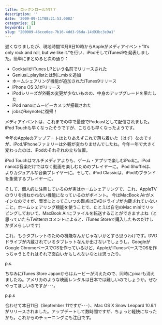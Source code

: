 ```yaml
---
title: ロックンロールだけ？
description: ''
date: '2009-09-11T08:21:53.000Z'
categories: []
keywords: []
slug: "200909-46cce0ee-7b16-4dd3-96da-14d93bc3e9a1"
---
```

遅くなりましたが、現地時間10月9日10時からAppleがメディアイベント”It’s only rock and roll, but we like it.”を行い、iPodそしてiTunes9を発表しました。簡単にまとめると次の通り：

*   CocktailがiTunes LPという名前でリリースされた
*   Geniusにplaylistとは別にmixを追加
*   ホームシェアリング機能が追加されたiTunes9リリース
*   iPhone OS 3.1がリリース
*   iPodシリーズが外観の変更が少ないものの、中身のアップグレードを果たした
*   iPod nanoにムービーカメラが搭載された
*   jobsがkeynoteに復帰！

メディアイベントは、これまでの中で最速でPodcastとして配信されました。iPod Touchも早くなったそうですが、こちらも早くなったようです。

今年のAppleのアップデートはとりあえずこれで落ち着いた（はず）なのですが、iPod/iPhoneファミリーは外観が変わりませんでしたね。今年一年で大きく変わったのは、iPodのそれぞれの立ち位置。

iPod Touchはマルチメディアよりも、ゲーム・アプリで楽しむiPodに。iPod nanoは音楽だけではなく動画を楽しむためのプレイヤーに。iPod Shuffleは、よりカジュアルな音楽プレイヤーに。そして、iPod Classicは、iPodのブランドを象徴するプレイヤーに。

そして、個人的に注目しているのが実はホームシェアリングで、これ、AppleTVのウリを損ねかねない機能になっているのがポイント。 今はMacBook Airがメインなのですが、音楽にとってこいつの難点はDVDドライブが内蔵されていないこと。ホームシェアリング機能を使うことで、たとえば自宅のMac miniでリッピングしておいて、MacBook Airにファイルを転送することができますよね（と思っていたらTwitterのコメントによると、iTunes Storeで購入したものだけしかダメらしいです）

これ、もうタブレットのための機能なんかじゃないかとすら思うわけです。DVDドライブが内蔵されているタブレットなんか出さないでしょうし。GoogleがGoogle ChromeベースでOSを作っているけど、AppleがiTunesベースでOSを作っちゃうとそれはそれで面白いかもしれないなとは思ったり。

p.s.

ちなみにiTunes Store Japanからはムービーが消えたので、同時にpixarも消えましたね。アメリカのような映画レンタルは日本では難しいのでしょうか。ぜひやってほしいのですが･･･。

p.p.s

合わせて本日11日（September 11ですが･･･）、Mac OS X Snow Leopard 10.6.1がリリースされました。アップデートして数時間ですが、ちょっと軽快になったかも。これからのチューニングにも注目です。